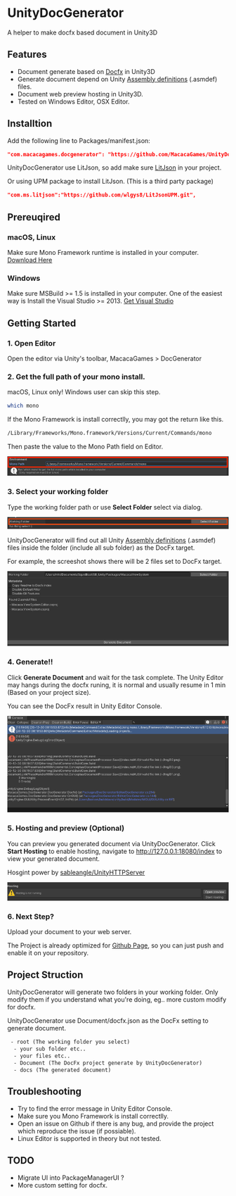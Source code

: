 # UnityDocGenerator
A helper to make docfx based document in Unity3D

## Features
- Document generate based on [Docfx](https://github.com/dotnet/docfx) in Unity3D
- Generate document depend on Unity [Assembly definitions](https://docs.unity3d.com/Manual/ScriptCompilationAssemblyDefinitionFiles.html) (.asmdef) files.
- Document web preview hosting in Unity3D.
- Tested on Windows Editor, OSX Editor.
## Installtion
Add the following line to Packages/manifest.json:
```json
"com.macacagames.docgenerator": "https://github.com/MacacaGames/UnityDocGenerator.git",
```

UnityDocGenerator use LitJson, so add make sure [LitJson](https://litjson.net/) in your project.

Or using UPM package to install LitJson. (This is a third party package)
```json
"com.ms.litjson":"https://github.com/wlgys8/LitJsonUPM.git",
```

## Prereuqired
### macOS, Linux
Make sure Mono Framework runtime is installed in your computer.
[Download Here](https://www.mono-project.com/download/stable/)
### Windows
Make sure MSBuild >= 1.5 is installed in your computer.
One of the easiest way is Install the Visual Studio >= 2013.
[Get Visual Studio](https://visualstudio.microsoft.com/zh-hant/downloads/)

## Getting Started
### 1. Open Editor
Open the editor via Unity's toolbar, MacacaGames > DocGenerator

### 2. Get the full path of your mono install.
macOS, Linux only! Windows user can skip this step.

```bash
which mono
```
If the Mono Framework is install correctlly, you may got the return like this.
```bash
/Library/Frameworks/Mono.framework/Versions/Current/Commands/mono
```
Then paste the value to the Mono Path field on Editor.

<img src="Img/01.png">

### 3. Select your working folder
Type the working folder path or use **Select Folder** select via dialog.

<img src="Img/02.png">

UnityDocGenerator will find out all Unity [Assembly definitions](https://docs.unity3d.com/Manual/ScriptCompilationAssemblyDefinitionFiles.html) (.asmdef) files inside the folder (include all sub folder) as the DocFx target.

For example, the screeshot shows there will be 2 files set to DocFx target.

<img src="Img/03.png">

### 4. Generate!!
Click **Generate Document** and wait for the task complete.
The Unity Editor may hangs during the docfx runing, it is normal and usually resume in 1 min (Based on your project size).

You can see the DocFx result in Unity Editor Console.

<img src="Img/04.png">

### 5. Hosting and preview (Optional)
You can preview you generated document via UnityDocGenerator.
Click **Start Hosting** to enable hosting, navigate to http://127.0.0.1:18080/index to view your generated document.

Hosgint power by [sableangle/UnityHTTPServer](https://github.com/sableangle/UnityHTTPServer)

<img src="Img/05.png">

### 6. Next Step?
Upload your document to your web server.

The Project is already optimized for [Github Page](https://pages.github.com/), so you can just push and enable it on your repository.

## Project Struction
UnityDocGenerator will generate two folders in your working folder.
Only modify them if you understand what you're doing, eg.. more custom modify for docfx.

UnityDocGenerator use Document/docfx.json as the DocFx setting to generate document.

```
 - root (The working folder you select)
  - your sub folder etc..
  - your files etc..
  - Document (The DocFx project generate by UnityDocGenerator)
  - docs (The generated document)
```

## Troubleshooting
- Try to find the error message in Unity Editor Console.
- Make sure you Mono Framework is install correctlly.
- Open an issue on Github if there is any bug, and provide the project which reproduce the issue (if possiable).
- Linux Editor is supported in theory but not tested.


## TODO
- Migrate UI into PackageManagerUI ?
- More custom setting for docfx.


